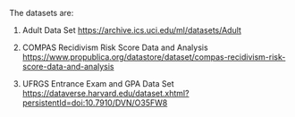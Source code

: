 The datasets are:

1. Adult Data Set
https://archive.ics.uci.edu/ml/datasets/Adult

2. COMPAS Recidivism Risk Score Data and Analysis
https://www.propublica.org/datastore/dataset/compas-recidivism-risk-score-data-and-analysis

3. UFRGS Entrance Exam and GPA Data Set
https://dataverse.harvard.edu/dataset.xhtml?persistentId=doi:10.7910/DVN/O35FW8

